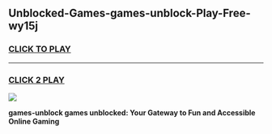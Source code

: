 
## Unblocked-Games-games-unblock-Play-Free-wy15j
<h3>
<a href="https://premium76.site?title=games-unblock&ref=23A">CLICK TO PLAY</a></h3>
<hr>

<h3>
<a href="https://premium76.site?title=games-unblock&ref=23A">CLICK 2 PLAY</a>
  
</h3>

<a href="https://premium76.site?title=games-unblock&ref=23A"><img src="https://clearcache.store/games.png"></a>


**games-unblock games unblocked: Your Gateway to Fun and Accessible Online Gaming**
